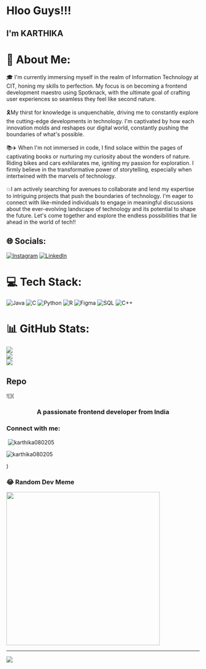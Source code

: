 # Hloo Guys!!!
## I'm KARTHIKA 
# 💫 About Me:
🎓 I'm currently immersing myself in the realm of Information Technology at CIT, honing my skills to perfection. My focus is on becoming a frontend development maestro using Spotknack, with the ultimate goal of crafting user experiences so seamless they feel like second nature.<br><br>🎗️My thirst for knowledge is unquenchable, driving me to constantly explore the cutting-edge developments in technology. I'm captivated by how each innovation molds and reshapes our digital world, constantly pushing the boundaries of what's possible.<br><br>📚✈️ When I'm not immersed in code, I find solace within the pages of captivating books or nurturing my curiosity about the wonders of nature. Riding bikes and cars exhilarates me, igniting my passion for exploration. I firmly believe in the transformative power of storytelling, especially when intertwined with the marvels of technology.<br><br>💥I am actively searching for avenues to collaborate and lend my expertise to intriguing projects that push the boundaries of technology. I'm eager to connect with like-minded individuals to engage in meaningful discussions about the ever-evolving landscape of technology and its potential to shape the future. Let's come together and explore the endless possibilities that lie ahead in the world of tech!!

## 🌐 Socials:
[![Instagram](https://img.shields.io/badge/Instagram-%23E4405F.svg?logo=Instagram&logoColor=white)](https://instagram.com/karthikachandrasekar._) 
[![LinkedIn](https://img.shields.io/badge/LinkedIn-%23E4405F.svg?logo=LinkedIn&logoColor=blue)](https://www.linkedin.com/in/karthika-chandrasekar-546192280/) 

# 💻 Tech Stack:
![Java](https://img.shields.io/badge/java-3670A0?style=for-the-badge&logo=java&logoColor=ffdd54) ![C](https://img.shields.io/badge/c-%2300599C.svg?style=for-the-badge&logo=c&logoColor=white) ![Python](https://img.shields.io/badge/python-3670A0?style=for-the-badge&logo=python&logoColor=ffdd54) ![R](https://img.shields.io/badge/r-%23276DC3.svg?style=for-the-badge&logo=r&logoColor=white) ![Figma](https://img.shields.io/badge/figma-3670A0?style=for-the-badge&logo=figma&logoColor=ffdd54) ![SQL](https://img.shields.io/badge/sql-3670A0?style=for-the-badge&logo=sql&logoColor=ffdd54) ![C++](https://img.shields.io/badge/c++-3670A0?style=for-the-badge&logo=c++&logoColor=ffdd54)
# 📊 GitHub Stats:
![](https://github-readme-stats.vercel.app/api?username=karthika080205&theme=dark&hide_border=false&include_all_commits=false&count_private=false)<br/>
![](https://github-readme-streak-stats.herokuapp.com/?user=karthika080205&theme=dark&hide_border=false)<br/>
![](https://github-readme-stats.vercel.app/api/top-langs/?username=karthika080205&theme=dark&hide_border=false&include_all_commits=false&count_private=false&layout=compact)

## Repo
![](<h3 align="center">A passionate frontend developer from India</h3>

<h3 align="left">Connect with me:</h3>
<p align="left">
</p>

<p>&nbsp;<img align="center" src="https://github-readme-stats.vercel.app/api?username=karthika080205&show_icons=true&locale=en" alt="karthika080205" /></p>

<p><img align="center" src="https://github-readme-streak-stats.herokuapp.com/?user=karthika080205&" alt="karthika080205" /></p>)


### 😂 Random Dev Meme
<img src='https://randommeme-five.vercel.app/' style="height: 400px;"/>

---
[![](https://visitcount.itsvg.in/api?id=karthika080205&icon=0&color=0)](https://visitcount.itsvg.in)

<!-- Proudly created with GPRM ( https://gprm.itsvg.in ) -->
